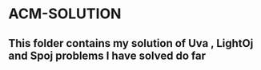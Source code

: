 
# ACM-SOLUTION

## This folder contains my solution of Uva , LightOj and Spoj problems I have solved do far

